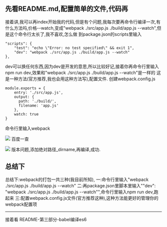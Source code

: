 先看README.md,配置简单的文件,代码再
---------------------------------------
接着讲,我可以再index开始我的代码,但是有个问题,我每次要再命令行编译一次,有什么方法吗,价格--watch,变成"webpack ./src/app.js ./build/app.js --watch",但是这个命令行太长了,我不喜欢,怎么做
到package.json的scripts里输入
```
"scripts": {
    "test": "echo \"Error: no test specified\" && exit 1",
    "dev": "webpack ./src/app.js ./build/app.js --watch"
},
```
dev可以换任何东西,因为dev是开发的意思,所以比较好记,接着你再命令行里输入
npm run dev,效果和"webpack ./src/app.js ./build/app.js --watch"是一样的
这是一种方法(官方推荐,我也会用这种方法写),配置文件.
创建webpack.config.js
```
module.exports = {
    entry: './src/app.js',
    output: {
      path: './build/',
      filename: 'app.js'
    },
    watch: true
}
```
命令行里输入webpack

![](./_image/2018-05-27-13-39-31.jpg)
百度一查

![](./_image/2018-05-27-13-41-29.jpg)
版本问题,添加绝对路径_dirname,再编译,成功.

## 总结下
总结下:webpack的打包一共三种(我目前所知),
一:命令行里输入"webpack ./src/app.js ./build/app.js --watch"
二:再package.json里脚本里输入""dev": "webpack ./src/app.js ./build/app.js --watch"",命令行里输入npm run dev,跑起来
三:配置webpack.config.js文件(官方推荐这种),这种方法能更好的管理你的webpack配置项

---------------------------------------
接着看 README-第三部分-babel编译es6

